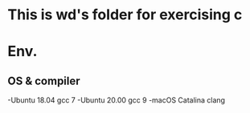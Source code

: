 # This is wd's folder for exercising c 

# Env.
## OS & compiler
-Ubuntu 18.04
gcc 7
-Ubuntu 20.00
gcc 9
-macOS Catalina
clang
